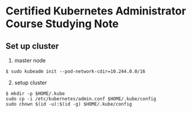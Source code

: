 # Certified Kubernetes Administrator Course Studying Note

## Set up cluster
1. master node
```
$ sudo kubeadm init --pod-network-cdir=10.244.0.0/16

```
2. setup cluster
```
$ mkdir -p $HOME/.kube
sudo cp -i /etc/kubernetes/admin.conf $HOME/.kube/config
sudo chown $(id -u):$(id -g) $HOME/.kube/config

```
